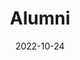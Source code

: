 ---
title: Alumni
date: 2022-10-24

type: landing

sections:
  - block: alumni
    content:
      title: Former students, post-docs and staff of RLA Lab
      user_groups:
          - Alumni
      sort_by: Params.last_name
      sort_ascending: true
    design:
      columns: '3'
      show_interests: false
      show_role: false
      show_social: true
---